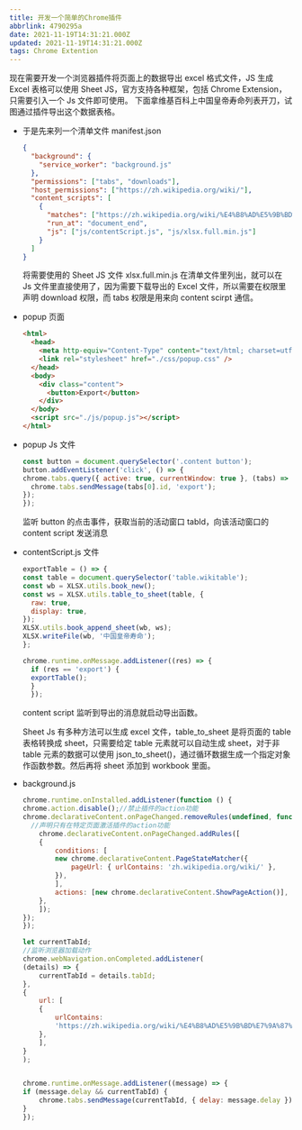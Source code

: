 ```yaml
---
title: 开发一个简单的Chrome插件
abbrlink: 4790295a
date: 2021-11-19T14:31:21.000Z
updated: 2021-11-19T14:31:21.000Z
tags: Chrome Extention
---
```


现在需要开发一个浏览器插件将页面上的数据导出 excel 格式文件，JS 生成 Excel 表格可以使用 Sheet JS，官方支持各种框架，包括 Chrome Extension，只需要引入一个 Js 文件即可使用。
下面拿维基百科上中国皇帝寿命列表开刀，试图通过插件导出这个数据表格。

<!-- more -->

- 于是先来列一个清单文件 manifest.json

  ```json
  {
    "background": {
      "service_worker": "background.js"
    },
    "permissions": ["tabs", "downloads"],
    "host_permissions": ["https://zh.wikipedia.org/wiki/"],
    "content_scripts": [
      {
        "matches": ["https://zh.wikipedia.org/wiki/%E4%B8%AD%E5%9B%BD%E7%9A%87%E5%B8%9D%E5%AF%BF%E5%91%BD%E5%88%97%E8%A1%A8"],
        "run_at": "document_end",
        "js": ["js/contentScript.js", "js/xlsx.full.min.js"]
      }
    ]
  }
  ```

  将需要使用的 Sheet JS 文件 xlsx.full.min.js 在清单文件里列出，就可以在 Js 文件里直接使用了，因为需要下载导出的 Excel 文件，所以需要在权限里声明 download 权限，而 tabs 权限是用来向 content scirpt 通信。

- popup 页面

  ```html
  <html>
    <head>
      <meta http-equiv="Content-Type" content="text/html; charset=utf-8" />
      <link rel="stylesheet" href="./css/popup.css" />
    </head>
    <body>
      <div class="content">
        <button>Export</button>
      </div>
    </body>
    <script src="./js/popup.js"></script>
  </html>
  ```

- popup Js 文件

  ```JavaScript
  const button = document.querySelector('.content button');
  button.addEventListener('click', () => {
  chrome.tabs.query({ active: true, currentWindow: true }, (tabs) => {
    chrome.tabs.sendMessage(tabs[0].id, 'export');
  });
  });

  ```

  监听 button 的点击事件，获取当前的活动窗口 tabId，向该活动窗口的 content script 发送消息

- contentScript.js 文件

  ```JavaScript
  exportTable = () => {
  const table = document.querySelector('table.wikitable');
  const wb = XLSX.utils.book_new();
  const ws = XLSX.utils.table_to_sheet(table, {
    raw: true,
    display: true,
  });
  XLSX.utils.book_append_sheet(wb, ws);
  XLSX.writeFile(wb, '中国皇帝寿命');
  };

  chrome.runtime.onMessage.addListener((res) => {
    if (res == 'export') {
    exportTable();
    }
    });
  ```

  content script 监听到导出的消息就启动导出函数。

  Sheet Js 有多种方法可以生成 excel 文件，table_to_sheet 是将页面的 table 表格转换成 sheet，只需要给定 table 元素就可以自动生成 sheet，对于非 table 元素的数据可以使用 json_to_sheet()，通过循环数据生成一个指定对象作函数参数。然后再将 sheet 添加到 workbook 里面。

- background.js

  ```JavaScript
  chrome.runtime.onInstalled.addListener(function () {
  chrome.action.disable();//禁止插件的action功能
  chrome.declarativeContent.onPageChanged.removeRules(undefined, function () {
    //声明只有在特定页面激活插件的action功能
      chrome.declarativeContent.onPageChanged.addRules([
      {
          conditions: [
          new chrome.declarativeContent.PageStateMatcher({
              pageUrl: { urlContains: 'zh.wikipedia.org/wiki/' },
          }),
          ],
          actions: [new chrome.declarativeContent.ShowPageAction()],
      },
      ]);
  });
  });

  let currentTabId;
  //监听浏览器加载动作
  chrome.webNavigation.onCompleted.addListener(
  (details) => {
      currentTabId = details.tabId;
  },
  {
      url: [
      {
          urlContains:
          'https://zh.wikipedia.org/wiki/%E4%B8%AD%E5%9B%BD%E7%9A%87%E5%B8%9D%E5%AF%BF%E5%91%BD%E5%88%97%E8%A1%A8',
      },
      ],
  }
  );


  chrome.runtime.onMessage.addListener((message) => {
  if (message.delay && currentTabId) {
      chrome.tabs.sendMessage(currentTabId, { delay: message.delay });
  }
  });

  ```
